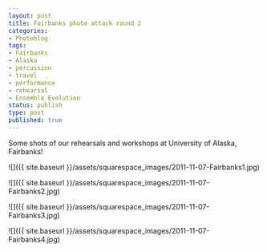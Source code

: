 ```yaml
---
layout: post
title: Fairbanks photo attack round 2
categories:
- Photoblog
tags:
- Fairbanks
- Alaska
- percussion
- travel
- performance
- rehearsal
- Ensemble Evolution
status: publish
type: post
published: true
---
```


Some shots of our rehearsals and workshops at University of Alaska, Fairbanks!

![]({{ site.baseurl }}/assets/squarespace_images/2011-11-07-Fairbanks1.jpg)

![]({{ site.baseurl }}/assets/squarespace_images/2011-11-07-Fairbanks2.jpg)

![]({{ site.baseurl }}/assets/squarespace_images/2011-11-07-Fairbanks3.jpg)

![]({{ site.baseurl }}/assets/squarespace_images/2011-11-07-Fairbanks4.jpg)

